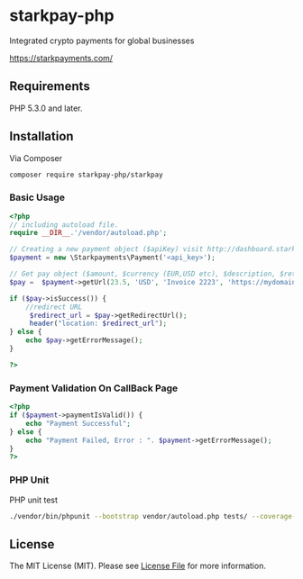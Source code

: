 # starkpay-php

Integrated crypto payments for global businesses

https://starkpayments.com/

## Requirements

PHP 5.3.0 and later.

## Installation
Via Composer
``` bash
composer require starkpay-php/starkpay
```

### Basic Usage

```php
<?php
// including autoload file.
require __DIR__.'/vendor/autoload.php';

// Creating a new payment object ($apiKey) visit http://dashboard.starkpayments.net to get API Key
$payment = new \Starkpayments\Payment('<api_key>');

// Get pay object ($amount, $currency (EUR,USD etc), $description, $returnUrl)
$pay =  $payment->getUrl(23.5, 'USD', 'Invoice 2223', 'https://mydomain.com/payment_return.php');

if ($pay->isSuccess()) {
	//redirect URL
	 $redirect_url = $pay->getRedirectUrl();
	 header("location: $redirect_url");
} else {
	echo $pay->getErrorMessage();
}

?>
```

### Payment Validation On CallBack Page

```php
<?php
if ($payment->paymentIsValid()) {
	echo "Payment Successful";
} else {
	echo "Payment Failed, Error : ". $payment->getErrorMessage();
}
?>
```

### PHP Unit
PHP unit test
``` bash
./vendor/bin/phpunit --bootstrap vendor/autoload.php tests/ --coverage-html reports --whitelist src
```

## License
The MIT License (MIT). Please see [License File](LICENSE) for more information.